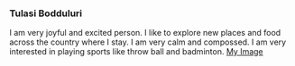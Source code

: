 ### Tulasi Bodduluri
I am very joyful and excited person. I like to explore new places and food across the country where I stay. I am very calm and compossed. I am very interested in playing sports like throw ball and badminton.
[My Image](https://github.com/TulasiBodduluri/assignment2-Bodduluri/blob/main/MyImage.jpeg)